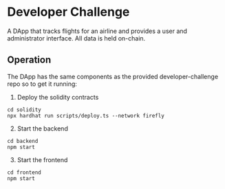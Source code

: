 # Developer Challenge

A DApp that tracks flights for an airline and provides a user and administrator interface. All data is held on-chain.

## Operation
The DApp has the same components as the provided developer-challenge repo so to get it running:
1. Deploy the solidity contracts 
```
cd solidity
npx hardhat run scripts/deploy.ts --network firefly
```
2. Start the backend
```
cd backend
npm start
```
3. Start the frontend
```
cd frontend
npm start
```